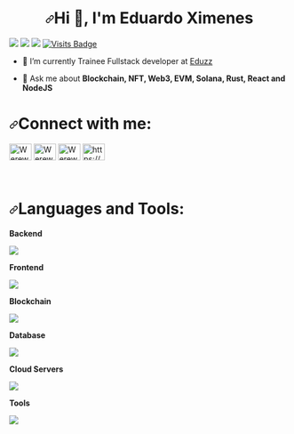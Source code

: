 
<h1 align="center" dir="auto"><a id="user-content-hi--im-werewolves0493" class="anchor" aria-hidden="true" tabindex="-1" href="#hi--im-werewolves0493"><svg class="octicon octicon-link" viewBox="0 0 16 16" version="1.1" width="16" height="16" aria-hidden="true"><path d="m7.775 3.275 1.25-1.25a3.5 3.5 0 1 1 4.95 4.95l-2.5 2.5a3.5 3.5 0 0 1-4.95 0 .751.751 0 0 1 .018-1.042.751.751 0 0 1 1.042-.018 1.998 1.998 0 0 0 2.83 0l2.5-2.5a2.002 2.002 0 0 0-2.83-2.83l-1.25 1.25a.751.751 0 0 1-1.042-.018.751.751 0 0 1-.018-1.042Zm-4.69 9.64a1.998 1.998 0 0 0 2.83 0l1.25-1.25a.751.751 0 0 1 1.042.018.751.751 0 0 1 .018 1.042l-1.25 1.25a3.5 3.5 0 1 1-4.95-4.95l2.5-2.5a3.5 3.5 0 0 1 4.95 0 .751.751 0 0 1-.018 1.042.751.751 0 0 1-1.042.018 1.998 1.998 0 0 0-2.83 0l-2.5 2.5a1.998 1.998 0 0 0 0 2.83Z"></path></svg></a>Hi 👋, I'm Eduardo Ximenes</h1>
<p dir="auto"><a href="https://web.archive.org/web/20240101133540/https://www.linkedin.com/in/" rel="nofollow"><img src="https://web.archive.org/web/20240101133540im_/https://camo.githubusercontent.com/e8dbf62a04af86d46001864cd22338d8a8474486a0e976ec695580027c373c79/68747470733a2f2f696d672e736869656c64732e696f2f62616467652f6c696e6b6564696e2d2532333030373742352e7376673f267374796c653d666f722d7468652d6261646765266c6f676f3d6c696e6b6564696e266c6f676f436f6c6f723d7768697465" data-canonical-src="https://web.archive.org/web/20240101133540/https://img.shields.io/badge/linkedin-%230077B5.svg?&amp;style=for-the-badge&amp;logo=linkedin&amp;logoColor=white" style="max-width: 100%;"></a> <a href="https://web.archive.org/web/20240101133540/https://twitter.com/cryptopunkclan" rel="nofollow"><img src="https://web.archive.org/web/20240101133540im_/https://camo.githubusercontent.com/e97449103b99db365dca0ff65af4a8b068a831136dc0a156239a71dff4223dba/68747470733a2f2f696d672e736869656c64732e696f2f62616467652f747769747465722d2532333144413146322e7376673f267374796c653d666f722d7468652d6261646765266c6f676f3d74776974746572266c6f676f436f6c6f723d7768697465" data-canonical-src="https://web.archive.org/web/20240101133540/https://img.shields.io/badge/twitter-%231DA1F2.svg?&amp;style=for-the-badge&amp;logo=twitter&amp;logoColor=white" style="max-width: 100%;"></a> <a href="https://web.archive.org/web/20240101133540/mailto:seniordev1225@gmail.com"><img src="https://web.archive.org/web/20240101133540im_/https://camo.githubusercontent.com/824a983e5ac82a435d1b158fba7439c4dc64fa7bdc475da7423dfbf797ed3b18/68747470733a2f2f696d672e736869656c64732e696f2f62616467652f676d61696c2d2532334545303030302e7376673f267374796c653d666f722d7468652d6261646765266c6f676f3d676d61696c266c6f676f436f6c6f723d7768697465" data-canonical-src="https://web.archive.org/web/20240101133540/https://img.shields.io/badge/gmail-%23EE0000.svg?&amp;style=for-the-badge&amp;logo=gmail&amp;logoColor=white" style="max-width: 100%;"></a>
<a target="_blank" rel="noopener noreferrer nofollow" href="https://web.archive.org/web/20240101133540/https://camo.githubusercontent.com/a20dba7cc4548612464419f5890cb52b71a4b22d726f73d8554d8a34ff443ff4/68747470733a2f2f6261646765732e7075666c65722e6465762f7669736974732f57657265776f6c766573303439332f57657265776f6c766573303439333f7374796c653d666f722d7468652d6261646765"><img src="https://web.archive.org/web/20240101133540im_/https://camo.githubusercontent.com/a20dba7cc4548612464419f5890cb52b71a4b22d726f73d8554d8a34ff443ff4/68747470733a2f2f6261646765732e7075666c65722e6465762f7669736974732f57657265776f6c766573303439332f57657265776f6c766573303439333f7374796c653d666f722d7468652d6261646765" alt="Visits Badge" data-canonical-src="https://web.archive.org/web/20240101133540/https://badges.pufler.dev/visits/Werewolves0493/Werewolves0493?style=for-the-badge" style="max-width: 100%;"></a></p>
<ul dir="auto">
<li>
<p dir="auto">🔭 I’m currently Trainee Fullstack developer at <a href="https:eduzz.com" rel="nofollow">Eduzz</a></p>
</li>
<li>
<p dir="auto">💬 Ask me about <strong>Blockchain, NFT, Web3, EVM, Solana, Rust, React and NodeJS</strong></p>
</li>
</ul>
<h1 align="left" dir="auto"><a id="user-content-connect-with-me" class="anchor" aria-hidden="true" tabindex="-1" href="#connect-with-me"><svg class="octicon octicon-link" viewBox="0 0 16 16" version="1.1" width="16" height="16" aria-hidden="true"><path d="m7.775 3.275 1.25-1.25a3.5 3.5 0 1 1 4.95 4.95l-2.5 2.5a3.5 3.5 0 0 1-4.95 0 .751.751 0 0 1 .018-1.042.751.751 0 0 1 1.042-.018 1.998 1.998 0 0 0 2.83 0l2.5-2.5a2.002 2.002 0 0 0-2.83-2.83l-1.25 1.25a.751.751 0 0 1-1.042-.018.751.751 0 0 1-.018-1.042Zm-4.69 9.64a1.998 1.998 0 0 0 2.83 0l1.25-1.25a.751.751 0 0 1 1.042.018.751.751 0 0 1 .018 1.042l-1.25 1.25a3.5 3.5 0 1 1-4.95-4.95l2.5-2.5a3.5 3.5 0 0 1 4.95 0 .751.751 0 0 1-.018 1.042.751.751 0 0 1-1.042.018 1.998 1.998 0 0 0-2.83 0l-2.5 2.5a1.998 1.998 0 0 0 0 2.83Z"></path></svg></a>Connect with me:</h1>
<p align="left" dir="auto">
<a href="https://web.archive.org/web/20240101133540/https://linkedin.com/in/" rel="nofollow"><img align="center" src="https://web.archive.org/web/20240101133540im_/https://raw.githubusercontent.com/rahuldkjain/github-profile-readme-generator/master/src/images/icons/Social/linked-in-alt.svg" alt="Werewolves0493" height="30" width="40" style="max-width: 100%;"></a>
<a href="https://web.archive.org/web/20240101133540/https://stackoverflow.com/users/17436415/grudev325" rel="nofollow"><img align="center" src="https://web.archive.org/web/20240101133540im_/https://raw.githubusercontent.com/rahuldkjain/github-profile-readme-generator/master/src/images/icons/Social/stack-overflow.svg" alt="Werewolves0493" height="30" width="40" style="max-width: 100%;"></a>
<a href="https://web.archive.org/web/20240101133540/https://fb.com/" rel="nofollow"><img align="center" src="https://web.archive.org/web/20240101133540im_/https://raw.githubusercontent.com/rahuldkjain/github-profile-readme-generator/master/src/images/icons/Social/facebook.svg" alt="Werewolves0493" height="30" width="40" style="max-width: 100%;"></a>
<a href="https://web.archive.org/web/20240101133540/https://discord.gg/https://discordapp.com/users/9526291781" rel="nofollow"><img align="center" src="https://web.archive.org/web/20240101133540im_/https://raw.githubusercontent.com/rahuldkjain/github-profile-readme-generator/master/src/images/icons/Social/discord.svg" alt="https://discordapp.com/users/9526291781" height="30" width="40" style="max-width: 100%;"></a>
</p>
<br>
<h1 align="left" dir="auto"><a id="user-content-languages-and-tools" class="anchor" aria-hidden="true" tabindex="-1" href="#languages-and-tools"><svg class="octicon octicon-link" viewBox="0 0 16 16" version="1.1" width="16" height="16" aria-hidden="true"><path d="m7.775 3.275 1.25-1.25a3.5 3.5 0 1 1 4.95 4.95l-2.5 2.5a3.5 3.5 0 0 1-4.95 0 .751.751 0 0 1 .018-1.042.751.751 0 0 1 1.042-.018 1.998 1.998 0 0 0 2.83 0l2.5-2.5a2.002 2.002 0 0 0-2.83-2.83l-1.25 1.25a.751.751 0 0 1-1.042-.018.751.751 0 0 1-.018-1.042Zm-4.69 9.64a1.998 1.998 0 0 0 2.83 0l1.25-1.25a.751.751 0 0 1 1.042.018.751.751 0 0 1 .018 1.042l-1.25 1.25a3.5 3.5 0 1 1-4.95-4.95l2.5-2.5a3.5 3.5 0 0 1 4.95 0 .751.751 0 0 1-.018 1.042.751.751 0 0 1-1.042.018 1.998 1.998 0 0 0-2.83 0l-2.5 2.5a1.998 1.998 0 0 0 0 2.83Z"></path></svg></a>Languages and Tools:</h1>
<p dir="auto"><strong>Backend</strong></p>
<p align="left" dir="auto">
  <a href="https://web.archive.org/web/20240101133540/https://skillicons.dev/" rel="nofollow">
    <img src="https://web.archive.org/web/20240101133540im_/https://camo.githubusercontent.com/c1b8d1e42959bc94cf18fcaa2ff2bf29e16412ee90b49e473789231d96b3a902/68747470733a2f2f736b696c6c69636f6e732e6465762f69636f6e733f693d6e6f64656a732c657870726573732c6e6573746a732c70792c646a616e676f2c666c61736b2c666173746170692c6370702c63732c632c7068702c6c61726176656c2c6a6176612c727562792c67756c702c7765627061636b2c6b61666b61" data-canonical-src="https://web.archive.org/web/20240101133540/https://skillicons.dev/icons?i=nodejs,express,nestjs,py,django,flask,fastapi,cpp,cs,c,php,laravel,java,ruby,gulp,webpack,kafka" style="max-width: 100%;">
  </a>
</p>
<p dir="auto"><strong>Frontend</strong></p>
<p align="left" dir="auto">
  <a href="https://web.archive.org/web/20240101133540/https://skillicons.dev/" rel="nofollow">
    <img src="https://web.archive.org/web/20240101133540im_/https://camo.githubusercontent.com/74782351dc5338dc8fa11039fcb75ddab66c107e2e046bb4477019ae0c6ca224/68747470733a2f2f736b696c6c69636f6e732e6465762f69636f6e733f693d6a732c72656163742c6e6578746a732c7675652c6e7578746a732c7461696c77696e642c74732c626f6f7473747261702c756e6974792c68746d6c2c6373732c6a7175657279" data-canonical-src="https://web.archive.org/web/20240101133540/https://skillicons.dev/icons?i=js,react,nextjs,vue,nuxtjs,tailwind,ts,bootstrap,unity,html,css,jquery" style="max-width: 100%;">
  </a>
</p>
<p dir="auto"><strong>Blockchain</strong></p>
<p align="left" dir="auto">
  <a href="https://web.archive.org/web/20240101133540/https://skillicons.dev/" rel="nofollow">
    <img src="https://web.archive.org/web/20240101133540im_/https://camo.githubusercontent.com/935ede0b67d3155a98418a11d0c1d3af409b79c3cebb50e346d6d1beeab2fb1f/68747470733a2f2f736b696c6c69636f6e732e6465762f69636f6e733f693d736f6c69646974792c727573742c69706673" data-canonical-src="https://web.archive.org/web/20240101133540/https://skillicons.dev/icons?i=solidity,rust,ipfs" style="max-width: 100%;">
  </a>
</p>
<p dir="auto"><strong>Database</strong></p>
<p align="left" dir="auto">
  <a href="https://web.archive.org/web/20240101133540/https://skillicons.dev/" rel="nofollow">
    <img src="https://web.archive.org/web/20240101133540im_/https://camo.githubusercontent.com/6422428d50cf56404d973e2749624477020b55a448ef1c92377620d6af2370ff/68747470733a2f2f736b696c6c69636f6e732e6465762f69636f6e733f693d6d6f6e676f64622c6d7973716c2c706f737467726573716c2c6772617068716c" data-canonical-src="https://web.archive.org/web/20240101133540/https://skillicons.dev/icons?i=mongodb,mysql,postgresql,graphql" style="max-width: 100%;">
  </a>
</p>
<p dir="auto"><strong>Cloud Servers</strong></p>
<p align="left" dir="auto">
  <a href="https://web.archive.org/web/20240101133540/https://skillicons.dev/" rel="nofollow">
    <img src="https://web.archive.org/web/20240101133540im_/https://camo.githubusercontent.com/fd90bc9b33c9f1009a94178df88297532ab0c27b8d531c4d7d9d6d69ca9a35dc/68747470733a2f2f736b696c6c69636f6e732e6465762f69636f6e733f693d6177732c6763702c6669726562617365" data-canonical-src="https://web.archive.org/web/20240101133540/https://skillicons.dev/icons?i=aws,gcp,firebase" style="max-width: 100%;">
  </a>
</p>
<p dir="auto"><strong>Tools</strong></p>
<p align="left" dir="auto">
  <a href="https://web.archive.org/web/20240101133540/https://skillicons.dev/" rel="nofollow">
    <img src="https://web.archive.org/web/20240101133540im_/https://camo.githubusercontent.com/239d1a54523d0f9c173376c67d46e68804e38c4e45877719bf54528a9f69c0c9/68747470733a2f2f736b696c6c69636f6e732e6465762f69636f6e733f693d6769742c6769746875622c646f636b65722c6669676d612c6c696e75782c7673636f64652c706f73746d616e2c7075747479" data-canonical-src="https://web.archive.org/web/20240101133540/https://skillicons.dev/icons?i=git,github,docker,figma,linux,vscode,postman,putty" style="max-width: 100%;">
  </a>
</p>
<br>
